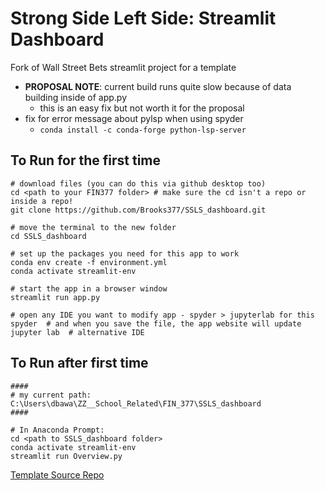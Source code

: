 # Strong Side Left Side: Streamlit Dashboard
 Fork of Wall Street Bets streamlit project for a template
 - **PROPOSAL NOTE**: current build runs quite slow because of data building inside of app.py
     - this is an easy fix but not worth it for the proposal
 - fix for error message about pylsp when using spyder 
   - ```conda install -c conda-forge python-lsp-server ```
## To Run for the first time
```
# download files (you can do this via github desktop too)
cd <path to your FIN377 folder> # make sure the cd isn't a repo or inside a repo!
git clone https://github.com/Brooks377/SSLS_dashboard.git

# move the terminal to the new folder
cd SSLS_dashboard

# set up the packages you need for this app to work 
conda env create -f environment.yml
conda activate streamlit-env

# start the app in a browser window
streamlit run app.py

# open any IDE you want to modify app - spyder > jupyterlab for this
spyder  # and when you save the file, the app website will update
jupyter lab  # alternative IDE
```
## To Run after first time
```
####
# my current path: C:\Users\dbawa\ZZ__School_Related\FIN_377\SSLS_dashboard
####

# In Anaconda Prompt:
cd <path to SSLS_dashboard folder>
conda activate streamlit-env
streamlit run Overview.py
```

[Template Source Repo](https://github.com/donbowen/portfolio-frontier-streamlit-dashboard/)
